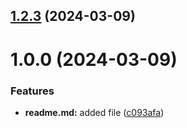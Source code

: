 ## [1.2.3](https://github.com/Lizkatop/git-extended/compare/1.0.0...1.2.3) (2024-03-09)



# 1.0.0 (2024-03-09)


### Features

* **readme.md:** added file ([c093afa](https://github.com/Lizkatop/git-extended/commit/c093afa0d49c0ab4d171c9f07621d398a15cc775))




